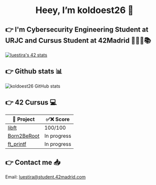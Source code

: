 <h1 align="center"> Heey, I’m koldoest26 🏒 </h1>

## 👉 I'm Cybersecurity Engineering Student at URJC and Cursus Student at 42Madrid 👨🏻‍💻📚 

<a href="https://github.com/oakoudad/badge42"><img src="https://badge.mediaplus.ma/colorfulwaves/luestira?1337Badge=off&UM6P=off" alt="luestira's 42 stats" /></a>

## 👉 Github stats 📊

![koldoest26 GitHub stats](https://github-readme-stats.vercel.app/api?username=koldoest26&show_icons=true&theme=cobalt)

## 👉 42 Cursus 💻

| 📃 Project | ✅❌ Score |
|---|---|
<a href="https://github.com/koldoest26/42_Libft">libft</a> | 100/100
<a href="https://github.com/koldoest26/42_Born2BeRoot/">Born2BeRoot</a> | In progress 
<a href="https://github.com/koldoest26/42_Born2BeRoot/">ft_printf</a> | In progress 


## 👉 Contact me 📥

Email: luestira@student.42madrid.com
</a>
